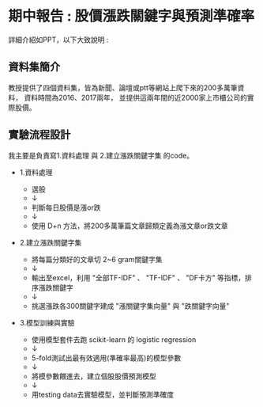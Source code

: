 # 期中報告 : 股價漲跌關鍵字與預測準確率
詳細介紹如PPT，以下大致說明 : 

## 資料集簡介
教授提供了四個資料集，皆為新聞、論壇或ptt等網站上爬下來的200多萬筆資料，
資料時間為2016、2017兩年，
並提供這兩年間的近2000家上市櫃公司的實際股價。

## 實驗流程設計
我主要是負責寫1.資料處理 與 2.建立漲跌關鍵字集 的code。

- 1.資料處理
  - 選股
  - ↓
  - 判斷每日股價是漲or跌
  - ↓
  - 使用 D+n 方法，將200多萬筆篇文章歸類定義為漲文章or跌文章

- 2.建立漲跌關鍵字集
  - 將每篇分類好的文章切 2~6 gram關鍵字集
  - ↓
  - 輸出至excel，利用 "全部TF-IDF" 、 "TF-IDF" 、 "DF卡方" 等指標，排序漲跌關鍵字
  - ↓
  - 挑選漲跌各300關鍵字建成 "漲關鍵字集向量" 與 "跌關鍵字向量"


- 3.模型訓練與實驗

  - 使用模型套件去跑 scikit-learn 的 logistic regression
  - ↓
  - 5-fold測試出最有效適用(準確率最高)的模型參數
  - ↓
  - 將模參數餵進去，建立個股股價預測模型
  - ↓
  - 用testing data去實驗模型，並判斷預測準確度
